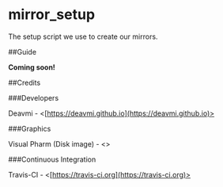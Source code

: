 mirror_setup
============

The setup script we use to create our mirrors.

##Guide

**Coming soon!**

##Credits

###Developers

Deavmi - <[https://deavmi.github.io](https://deavmi.github.io)>

###Graphics

Visual Pharm (Disk image) - <[]()>

###Continuous Integration

Travis-CI - <[https://travis-ci.org](https://travis-ci.org)>